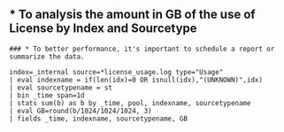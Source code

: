## * To analysis the amount in GB of the use of License by Index and Sourcetype
    ### * To better performance, it's important to schedule a report or summarize the data.

```
index=_internal source=*license_usage.log type="Usage" 
| eval indexname = if(len(idx)=0 OR isnull(idx),"(UNKNOWN)",idx)
| eval sourcetypename = st
| bin _time span=1d 
| stats sum(b) as b by _time, pool, indexname, sourcetypename
| eval GB=round(b/1024/1024/1024, 3)
| fields _time, indexname, sourcetypename, GB
```
